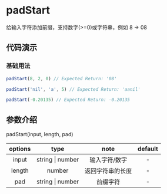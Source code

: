 # padStart

给输入字符添加前缀，支持数字(>=0)或字符串，例如 8 -> 08

## 代码演示

### 基础用法

```js
padStart(8, 2, 0) // Expected Return: '08'

padStart('nil', 'a', 5) // Expected Return: 'aanil'

padStart(-0.20135) // Expected Return: -0.20135
```

## 参数介绍

padStart(input, length, pad)

| options |  type   |        note        | default |
| :-----: | :-----: | :----------------: | :-----: |
|   input   |  string \| number  |     输入字符/数字     |    -     |
|   length   | number  |     返回字符串的长度     |    -    |
|   pad    | string \| number | 前缀字符 |  -  |
